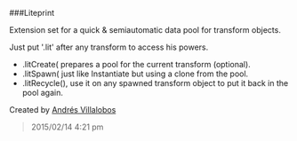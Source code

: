 ###Liteprint

Extension set for a quick & semiautomatic data pool for transform objects.

Just put '.lit' after any transform to access his powers.

- .litCreate( prepares a pool for the current transform (optional).
- .litSpawn( just like Instantiate but using a clone from the pool.
- .litRecycle(), use it on any spawned transform object to put it back in the
  pool again.


Created by [Andrés Villalobos](http://twitter.com/matnesis)
> 2015/02/14 4:21 pm
